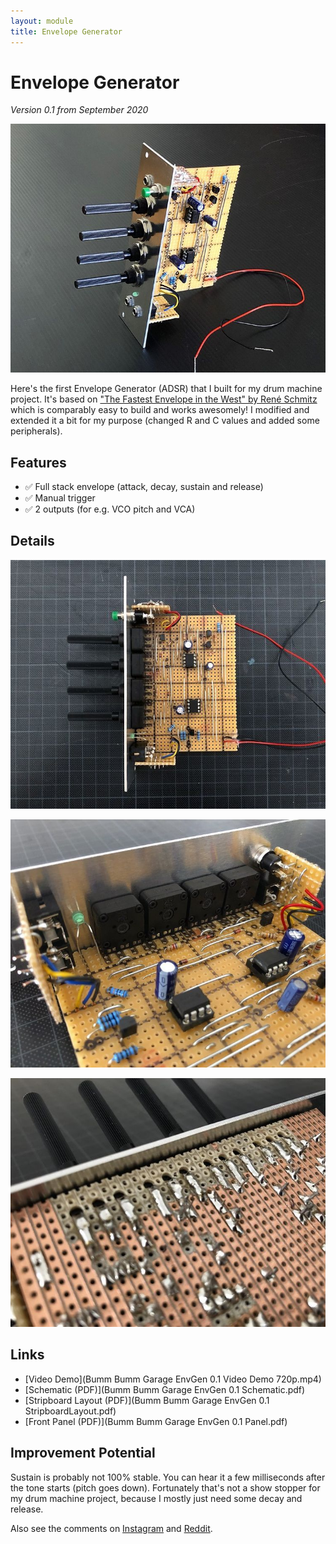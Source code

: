 ```yaml
---
layout: module
title: Envelope Generator
---
```


# Envelope Generator

*Version 0.1 from September 2020*

![](120343094_3458159520910993_5205335999587442971_n.jpg)

Here's the first Envelope Generator (ADSR) that I built for my drum machine project. It's based on ["The Fastest Envelope in the West" by René Schmitz](https://www.schmitzbits.de/adsr.html) which is comparably easy to build and works awesomely! I modified and extended it a bit for my purpose (changed R and C values and added some peripherals).

## Features

* ✅ Full stack envelope (attack, decay, sustain and release)
* ✅ Manual trigger
* ✅ 2 outputs (for e.g. VCO pitch and VCA)

## Details

![](120261487_329993841599944_7534801166032359359_n.jpg)

![](120289221_1353894038149836_4651630800853322006_n.jpg)

![](120502642_807393879997170_6119586835084667851_n.jpg)

## Links

* [Video Demo](Bumm Bumm Garage EnvGen 0.1 Video Demo 720p.mp4)
* [Schematic (PDF)](Bumm Bumm Garage EnvGen 0.1 Schematic.pdf)
* [Stripboard Layout (PDF)](Bumm Bumm Garage EnvGen 0.1 StripboardLayout.pdf)
* [Front Panel (PDF)](Bumm Bumm Garage EnvGen 0.1 Panel.pdf)

## Improvement Potential

Sustain is probably not 100% stable. You can hear it a few milliseconds after the tone starts (pitch goes down). Fortunately that's not a show stopper for my drum machine project, because I mostly just need some decay and release.

Also see the comments on [Instagram](https://www.instagram.com/p/CFw7gsPBfNJ/) and [Reddit](https://www.reddit.com/r/synthdiy/comments/j2nl4z/envelope_generator_adsr_in_eurorack_format_on/).

